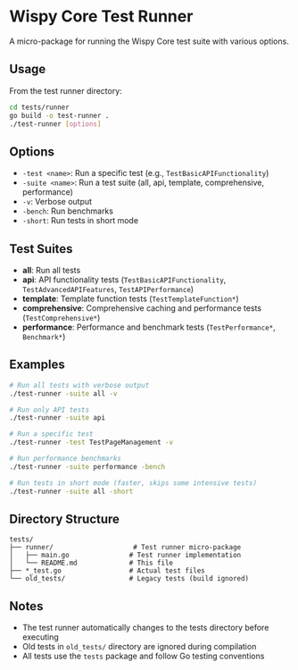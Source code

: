 # Wispy Core Test Runner

A micro-package for running the Wispy Core test suite with various options.

## Usage

From the test runner directory:
```bash
cd tests/runner
go build -o test-runner .
./test-runner [options]
```

## Options

- `-test <name>`: Run a specific test (e.g., `TestBasicAPIFunctionality`)
- `-suite <name>`: Run a test suite (all, api, template, comprehensive, performance)
- `-v`: Verbose output
- `-bench`: Run benchmarks
- `-short`: Run tests in short mode

## Test Suites

- **all**: Run all tests
- **api**: API functionality tests (`TestBasicAPIFunctionality`, `TestAdvancedAPIFeatures`, `TestAPIPerformance`)
- **template**: Template function tests (`TestTemplateFunction*`)
- **comprehensive**: Comprehensive caching and performance tests (`TestComprehensive*`)
- **performance**: Performance and benchmark tests (`TestPerformance*`, `Benchmark*`)

## Examples

```bash
# Run all tests with verbose output
./test-runner -suite all -v

# Run only API tests
./test-runner -suite api

# Run a specific test
./test-runner -test TestPageManagement -v

# Run performance benchmarks
./test-runner -suite performance -bench

# Run tests in short mode (faster, skips some intensive tests)
./test-runner -suite all -short
```

## Directory Structure

```
tests/
├── runner/                    # Test runner micro-package
│   ├── main.go               # Test runner implementation
│   └── README.md             # This file
├── *_test.go                 # Actual test files
└── old_tests/                # Legacy tests (build ignored)
```

## Notes

- The test runner automatically changes to the tests directory before executing
- Old tests in `old_tests/` directory are ignored during compilation
- All tests use the `tests` package and follow Go testing conventions
